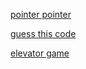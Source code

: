 [pointer pointer](https://pointerpointer.com/)

[guess this code](https://guessthiscode.com/)

[elevator game](https://play.elevatorsaga.com/)
